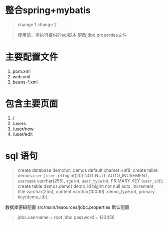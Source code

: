 # 整合spring+mybatis

> change 1
> change 2

> 使用前，需执行提供的sql脚本
> 更改jdbc.properties文件


# 主要配置文件
1. pom.xml
2. web.xml
3. beans-*.xml


# 包含主要页面
1. /
2. /users
3. /user/new
4. /user/edit



# sql 语句


> create database demohot_demos default charset=utf8;
> create table demos.`user` ( `user_id` bigint(20) NOT NULL AUTO_INCREMENT, `username` varchar(255), `age` int, `user_type` int, PRIMARY KEY (`user_id`));
> create table demos.demo( demo_id bigint not null auto_increment, title varchar(255), content varchar(10000), demo_type int, primary key(demo_id));

数据库密码配置
src/main/resources/jdbc.properties
默认配置
> jdbc.username = root
> jdbc.password = 123456
